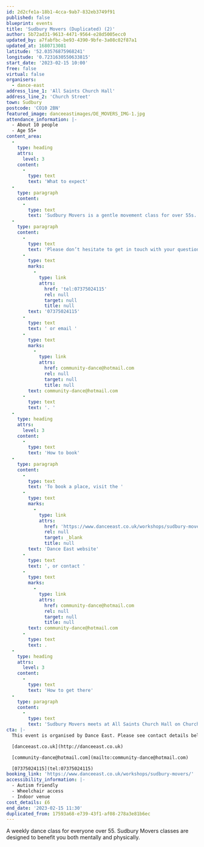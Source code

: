 ```yaml
---
id: 2d2cfe1a-18b1-4cca-9ab7-832eb3749f91
published: false
blueprint: events
title: 'Sudbury Movers (Duplicated) (2)'
author: 5b72ad31-9613-4471-9564-e28d5005ecc0
updated_by: a7fabfbc-be93-4390-9bfe-3a08c02f87a1
updated_at: 1680713081
latitude: '52.03576875968241'
longitude: '0.7231630550633815'
start_date: '2023-02-15 10:00'
free: false
virtual: false
organisers:
  - dance-east
address_line_1: 'All Saints Church Hall'
address_line_2: 'Church Street'
town: Sudbury
postcode: 'CO10 2BN'
featured_image: danceeastimages/DE_MOVERS_IMG-1.jpg
attendance_information: |-
  - About 10 people
  - Age 55+
content_area:
  -
    type: heading
    attrs:
      level: 3
    content:
      -
        type: text
        text: 'What to expect'
  -
    type: paragraph
    content:
      -
        type: text
        text: 'Sudbury Movers is a gentle movement class for over 55s. Held every Wednesday at 10-11.30 am at All Saints Church Hall. The session is led by experienced dance artists, where you will explore a range of taught and improvisational exercises to get your body moving, have a chance to socialise, and – most importantly – have fun! Tea and biscuits are also included! '
  -
    type: paragraph
    content:
      -
        type: text
        text: 'Please don’t hesitate to get in touch with your questions or concerns. You can call '
      -
        type: text
        marks:
          -
            type: link
            attrs:
              href: 'tel:07375024115'
              rel: null
              target: null
              title: null
        text: '07375024115'
      -
        type: text
        text: ' or email '
      -
        type: text
        marks:
          -
            type: link
            attrs:
              href: community-dance@hotmail.com
              rel: null
              target: null
              title: null
        text: community-dance@hotmail.com
      -
        type: text
        text: '. '
  -
    type: heading
    attrs:
      level: 3
    content:
      -
        type: text
        text: 'How to book'
  -
    type: paragraph
    content:
      -
        type: text
        text: 'To book a place, visit the '
      -
        type: text
        marks:
          -
            type: link
            attrs:
              href: 'https://www.danceeast.co.uk/workshops/sudbury-movers/'
              rel: null
              target: _blank
              title: null
        text: 'Dance East website'
      -
        type: text
        text: ', or contact '
      -
        type: text
        marks:
          -
            type: link
            attrs:
              href: community-dance@hotmail.com
              rel: null
              target: null
              title: null
        text: community-dance@hotmail.com
      -
        type: text
        text: .
  -
    type: heading
    attrs:
      level: 3
    content:
      -
        type: text
        text: 'How to get there'
  -
    type: paragraph
    content:
      -
        type: text
        text: 'Sudbury Movers meets at All Saints Church Hall on Church street in Sudbury. You can enter the church through the wooden double doors through the entrance from church street. The session is held within the main church hall.'
cta: |-
  This event is organised by Dance East. Please see contact details below: 

  [danceeast.co.uk](http://danceeast.co.uk)

  [community-dance@hotmail.com](mailto:community-dance@hotmail.com)

  [07375024115](tel:07375024115)
booking_link: 'https://www.danceeast.co.uk/workshops/sudbury-movers/'
accessibility_information: |-
  - Autism friendly
  - Wheelchair access
  - Indoor venue
cost_details: £6
end_date: '2023-02-15 11:30'
duplicated_from: 17593a68-e739-43f1-af08-278a3e81b6ec
---
```

A weekly dance class for everyone over 55. Sudbury Movers classes are designed to benefit you both mentally and physically.